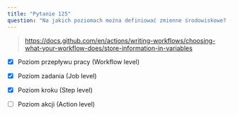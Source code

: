 ```yaml
---
title: "Pytanie 125"
question: "Na jakich poziomach można definiować zmienne środowiskowe? (Wybierz trzy)"
---
```


> https://docs.github.com/en/actions/writing-workflows/choosing-what-your-workflow-does/store-information-in-variables
- [x] Poziom przepływu pracy (Workflow level)
- [x] Poziom zadania (Job level)
- [x] Poziom kroku (Step level)
- [ ] Poziom akcji (Action level)

